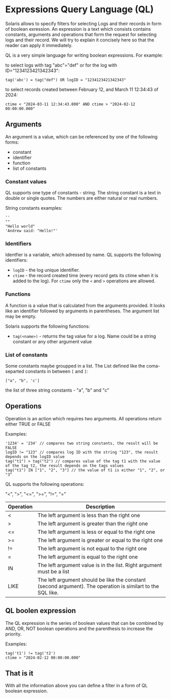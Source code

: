 # Expressions Query Language (QL)
Solaris allows to specify filters for selecting Logs and their records in form of boolean exression. An expression is a text which consists contains constants, arguments and operations that form the request for selecting logs and their record. We will try to explain it concisely here so that the reader can apply it immediately.

QL is a very simple language for writing boolean expressions. For example:

to select logs with tag "abc"="def" or for the log with ID="1234123421342343":
```
tag('abc') = tag("def") OR logID = "1234123421342343" 
```

to select records created between February 12, and March 11 12:34:43 of 2024:
```
ctime < "2024-03-11 12:34:43.000" AND ctime > "2024-02-12 00:00:00.000"   
```

## Arguments
An argument is a value, which can be referenced by one of the following forms:
- constant
- identifier
- function
- list of constants

### Constant values
QL supports one type of constants - string. The string constant is a text in double or single quotes. The numbers are either natural or real numbers.

String constants examples:
```
''
""
"Hello world"
'Andrew said: "Hello!"'
```

### Identifiers
Identfier is a variable, which adressed by name. QL supports the following identifiers:
- `logID` - the log unique identifier.
- `ctime` - the record created time (every record gets its ctime when it is added to the log). For `ctime` only the `<` and `>` operations are allowed.

### Functions
A function is a value that is calculated from the arguments provided. It looks like an identifier followed by arguments in parentheses. The argument list may be empty.

Solaris supports the following functions:
- `tag(<name>)` - returns the tag value for a log. Name could be a string constant or any other argument value

### List of constants
Some constants maybe groupped in a list. The List defined like the coma-separted constants in between `[` and `]`:

```
["a", "b", 'c'] 
```
the list of three string constants - "a", "b" and "c"

## Operations
Operation is an action which requires two arguments. All operations return either TRUE or FALSE

Examples:
```
'1234' = '234' // compares two string constants, the result will be FALSE
logID != "123" // compares log ID with the string "123", the result depends on the logID value
tag("t1") > tag("t2") // compares value of the tag t1 with the value of the tag t2, the result depends on the tags values
tag("t1") IN ["1", "2", "3"] // the value of t1 is either "1", "2", or "3"  
```

QL supports the following operations:

"<", ">", "<=", ">=", "!=", "="

| Operation | Description                                                                                                 |
|-----------|-------------------------------------------------------------------------------------------------------------|
| <         | The left argument is less than the right one                                                                |
| >         | The left argument is greater than the right one                                                             |
| <=        | The left argument is less or equal to the right one                                                         |
| >=        | The left argument is greater or equal to the right one                                                      |
| !=        | The left argument is not equal to the right one                                                             |
| =         | The left argument is equal to the right one                                                                 |
| IN        | The left argument value is in the list. Right argument must be a list                                       |
| LIKE      | The left argument should be like the constant (second argument). The operation is similart to the SQL like. |

## QL boolen expression
The QL expression is the series of boolean values that can be combined by AND, OR, NOT boolean operations and the parenthesis to increase the priority.

Examples:
```
tag('t1') != tag('t2') 
ctime > "2024-02-12 00:00:00.000"
```

## That is it
With all the information above you can define a filter in a form of QL boolean expression.